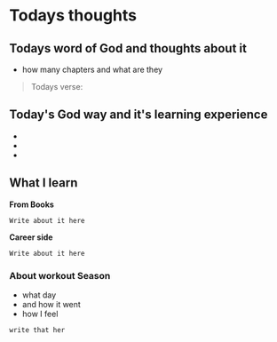 # Todays thoughts

## Todays word of God and thoughts about it
- how many chapters and what are they
> Todays verse: 

## Today's God way and it's learning experience
- 
- 
- 


## What I learn 
**From Books**
```
Write about it here 
```
**Career side**
```
Write about it here 
```

### About workout Season
- what day 
- and how it went
- how I feel


```
write that her
```
